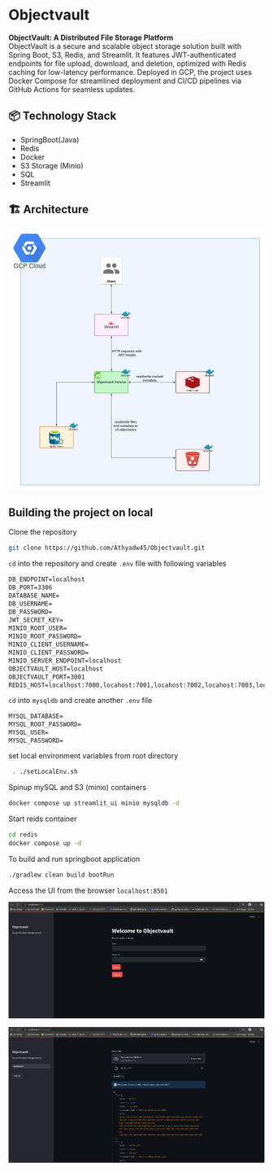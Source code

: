 # Objectvault

**ObjectVault: A Distributed File Storage Platform**  
ObjectVault is a secure and scalable object storage solution built with Spring Boot, S3, Redis, and Streamlit. It features JWT-authenticated endpoints for file upload, download, and deletion, optimized with Redis caching for low-latency performance. Deployed in GCP, the project uses Docker Compose for streamlined deployment and CI/CD pipelines via GitHub Actions for seamless updates.

## 📦 Technology Stack
- SpringBoot(Java)
- Redis
- Docker
- S3 Storage (Minio)
- SQL
- Streamlit


## 🏗️ Architecture


![sysarch](assets/ObjectVault.jpeg?raw=true "sysarch")


## Building the project on local

Clone the repository
```sh
git clone https://github.com/Athyadw45/Objectvault.git
```

`cd` into the repository and create `.env` file with following variables
```.dotenv
DB_ENDPOINT=localhost
DB_PORT=3306
DATABASE_NAME=
DB_USERNAME=
DB_PASSWORD=
JWT_SECRET_KEY= 
MINIO_ROOT_USER=
MINIO_ROOT_PASSWORD=
MINIO_CLIENT_USERNAME=
MINIO_CLIENT_PASSWORD=
MINIO_SERVER_ENDPOINT=localhost
OBJECTVAULT_HOST=localhost
OBJECTVAULT_PORT=3001
REDIS_HOST=localhost:7000,locahost:7001,locahost:7002,locahost:7003,locahost:7004,locahost:7005 
```

`cd` into `mysqldb` and create another `.env` file
```dotenv
MYSQL_DATABASE=
MYSQL_ROOT_PASSWORD=
MYSQL_USER=
MYSQL_PASSWORD=
```

set local environment variables from root directory
```sh
 . ./setLocalEnv.sh 
```

Spinup mySQL and S3 (minio) containers
```sh
docker compose up streamlit_ui minio mysqldb -d 
```

Start reids container
```sh
cd redis
docker compose up -d 
```

To build and run springboot application
```sh
./gradlew clean build bootRun 
```

Access the UI from the browser `localhost:8501`


![screenshot1](assets/ss1.png?raw=true "screenshot1")

![screenshot2](assets/ss2.png?raw=true "screenshot2")





